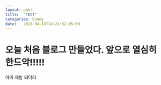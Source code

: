 ```yaml
---
layout: post
title:  "TEST"
categories: Dummy
date:   2015-04-18T14:25:52-05:00
---
```


# 오늘 처음 블로그 만들었다. 앞으로 열심히 한드악!!!!!

아아 제발 되어라
